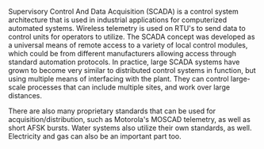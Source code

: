 Supervisory Control And Data Acquisition (SCADA) is a control system architecture that is used in industrial applications for computerized automated systems. Wireless telemetry is used on RTU's to send data to control units for operators to utilize. The SCADA concept was developed as a universal means of remote access to a variety of local control modules, which could be from different manufacturers allowing access through standard automation protocols. In practice, large SCADA systems have grown to become very similar to distributed control systems in function, but using multiple means of interfacing with the plant. They can control large-scale processes that can include multiple sites, and work over large distances.

There are also many proprietary standards that can be used for acquisition/distribution, such as Motorola's MOSCAD telemetry, as well as short AFSK bursts. Water systems also utilize their own standards, as well. Electricity and gas can also be an important part too.